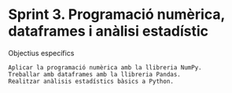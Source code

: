 
#  Sprint 3. Programació numèrica, dataframes i anàlisi estadístic

Objectius específics

    Aplicar la programació numèrica amb la llibreria NumPy.
    Treballar amb dataframes amb la llibreria Pandas.
    Realitzar anàlisis estadístics bàsics a Python.

